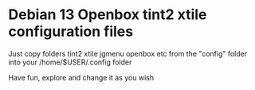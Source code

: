 
# Debian 13 Openbox tint2 xtile configuration files

Just copy folders tint2 xtile jgmenu openbox etc from the "config" folder    into your /home/$USER/.config folder

Have fun, explore and change it as you wish
